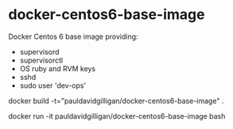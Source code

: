 docker-centos6-base-image
=========================

Docker Centos 6 base image providing:
* supervisord
* supervisorctl
* OS ruby and RVM keys
* sshd
* sudo user 'dev-ops'

docker build -t="pauldavidgilligan/docker-centos6-base-image" .

docker run -it pauldavidgilligan/docker-centos6-base-image bash

